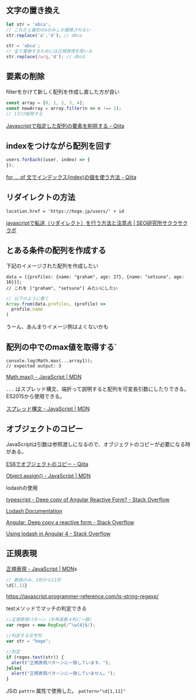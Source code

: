 ## 文字の置き換え

```js
let str = 'abca';
// これだと最初のaのみしか置換されない
str.replace('a','d'); // dbca

str = 'abca';
// 全て置換するためには正規表現を用いる
str.replace(/a/g,'d'); // dbcd
```
## 要素の削除

filterをかけて新しく配列を作成し直した方が良い

```js
const array = [0, 1, 2, 3, 4];
const newArray = array.filter(n => n !== 1);
// 1だけ削除する
```

[Javascriptで指定した配列の要素を削除する - Qiita](https://qiita.com/Sekky0905/items/598b47fea2106b8c140e#%E8%BF%BD%E8%A8%98)

## indexをつけながら配列を回す

```js
users.forEach((user, index) => {
});
```

[for ... of 文でインデックス(index)の値を使う方法 - Qiita](https://qiita.com/TakahiRoyte/items/dca532dd64bc782ad849)

## リダイレクトの方法

```
location.href = 'https://hoge.jp/users/' + id
```

[javascriptで転送（リダイレクト）を行う方法と注意点 | SEO研究所サクラサクラボ](https://www.sakurasaku-labo.jp/blogs/javascript-redirect)


## とある条件の配列を作成する

下記のイメージされた配列を作成したい

```
data = [{profiles: {name: "graham", age: 27}, {name: "setsuna", age: 16}}];
// これを ["graham", "setsuna"] みたいにしたい
```

```js
// 以下のように書く
Array.from(data.profiles, (profile) => 
  profile.name
)
```

うーん、あんまりイメージ例はよくないかも

## 配列の中でのmax値を取得する`

```
console.log(Math.max(...array1));
// expected output: 3

```

[Math.max() - JavaScript | MDN](https://developer.mozilla.org/ja/docs/Web/JavaScript/Reference/Global_Objects/Math/max)

`...` はスプレッド構文、端折って説明すると配列を可変長引数にしたりできる。ES2015から使用できる。

[スプレッド構文 - JavaScript | MDN](https://developer.mozilla.org/ja/docs/Web/JavaScript/Reference/Operators/Spread_syntax)

## オブジェクトのコピー

JavaScriptは引数は参照渡しになるので、オブジェクトのコピーが必要になる時がある。

[ES6でオブジェクトのコピー - Qiita](https://qiita.com/yamayamasan/items/2afed39e1a34edc44779)

[Object.assign() - JavaScript | MDN](https://developer.mozilla.org/ja/docs/Web/JavaScript/Reference/Global_Objects/Object/assign)

lodashの使用

[typescript - Deep copy of Angular Reactive Form? - Stack Overflow](https://stackoverflow.com/questions/48308414/deep-copy-of-angular-reactive-form/49743369)

[Lodash Documentation](https://lodash.com/docs/4.17.15#cloneDeep)

[Angular: Deep copy a reactive form - Stack Overflow](https://stackoverflow.com/questions/57387998/angular-deep-copy-a-reactive-form)

[Using lodash in Angular 4 - Stack Overflow](https://stackoverflow.com/questions/48836140/using-lodash-in-angular-4/48836201)

## 正規表現

[正規表現 - JavaScript | MDN](https://developer.mozilla.org/ja/docs/Web/JavaScript/Guide/Regular_Expressions)s

```js
// 数値のみ、1桁から11桁
\d{1,11}
```

https://javascript.programmer-reference.com/js-string-regexp/

testメソッドでマッチの判定できる

```js
//正規表現パターン（半角英数４桁に一致）
var regex = new RegExp(/^\w{4}$/);

//判定する文字列
var str = "hoge";

//判定
if (regex.test(str)) {
  alert("正規表現パターンに一致しています。");
}else{
  alert("正規表現パターンに一致していません。");
}
```

JSの `pattrn` 属性で使用した。 `pattern="\d{1,11}"`
